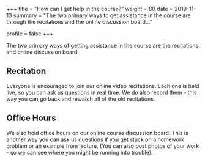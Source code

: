 +++
title = "How can I get help in the course?"
weight = 80
date = 2019-11-13
summary = "The two primary ways to get assistance in the course are through the recitations and the online discussion board..."

profile = false
+++



The two primary ways of getting assistance in the course are the recitations and online discussion board.


## Recitation

Everyone is encouraged to join our online video recitations. Each one is held live, so you can ask us questions in real time. We do also record them - this way you can go back and rewatch all of the old recitations.

## Office Hours

We also hold office hours on our online course discussion board. This is another way you can ask us questions if you get stuck on a homework problem or an example from lecture.  (You can also post photos of your work - so we can see where you might be running into trouble). 




